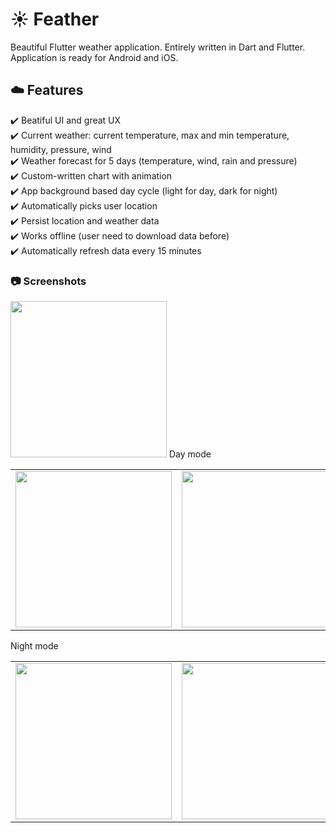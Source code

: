 # :sunny: Feather
 Beautiful Flutter weather application. Entirely written in Dart and Flutter. Application is ready for Android and iOS.

## :cloud: Features
:heavy_check_mark: Beatiful UI and great UX  
:heavy_check_mark: Current weather: current temperature, max and min temperature, humidity, pressure, wind  
:heavy_check_mark: Weather forecast for 5 days  (temperature, wind, rain and pressure)  
:heavy_check_mark: Custom-written chart with animation  
:heavy_check_mark: App background based day cycle (light for day, dark for night)  
:heavy_check_mark: Automatically picks user location  
:heavy_check_mark: Persist location and weather data  
:heavy_check_mark: Works offline (user need to download data before)  
:heavy_check_mark: Automatically refresh data every 15 minutes  

### :camera: Screenshots 
<img width="250px" src="https://github.com/jhomlala/feather/blob/master/screenshots/feather.gif">
Day mode
<table>
  <tr>
    <td>
  <img width="250px" src="https://github.com/jhomlala/feather/blob/master/screenshots/1.png">
    </td>
    <td>
       <img width="250px" src="https://github.com/jhomlala/feather/blob/master/screenshots/2.png">
    </td>
    <td>
       <img width="250px" src="https://github.com/jhomlala/feather/blob/master/screenshots/3.png">
    </td>
    <td>
       <img width="250px" src="https://github.com/jhomlala/feather/blob/master/screenshots/4.png">
    </td>
     <td>
       <img width="250px" src="https://github.com/jhomlala/feather/blob/master/screenshots/5.png">
    </td>
  </tr>
  
</table>


Night mode
<table>
  <tr>
    <td>
  <img width="250px" src="https://github.com/jhomlala/feather/blob/master/screenshots/6.png">
    </td>
    <td>
       <img width="250px" src="https://github.com/jhomlala/feather/blob/master/screenshots/7.png">
    </td>
    <td>
       <img width="250px" src="https://github.com/jhomlala/feather/blob/master/screenshots/8.png">
    </td>
    <td>
       <img width="250px" src="https://github.com/jhomlala/feather/blob/master/screenshots/9.png">
    </td>
     <td>
       <img width="250px" src="https://github.com/jhomlala/feather/blob/master/screenshots/10.png">
    </td>
  </tr>
  
</table>
